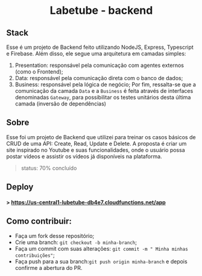 # <div align="center"> Labetube - backend </div>


## Stack
Esse é um projeto de Backend feito utilizando NodeJS, Express, Typescript e Firebase. Além disso, ele segue uma arquitetura em camadas simples:
1. Presentation: responsável pela comunicação com agentes externos (como o Frontend);
1. Data: responsável pela comunicação direta com o banco de dados;
1. Business: responsável pela lógica de negócio;
Por fim, ressalta-se que a comunicação da camada `Data` e a `Business` é feita através de interfaces denominadas `Gateway`, para possibilitar os testes unitários desta última camada (inversão de dependências)

## Sobre
Esse foi um projeto de Backend que utilizei para treinar os casos básicos de CRUD de uma API: Create, Read, Update e Delete.
A proposta é criar um site inspirado no Youtube e suas funcionalidades, onde o usuário possa postar vídeos e assistir os vídeos já disponíveis na plataforma.  

> status: 70% concluído 

## Deploy
#### > https://us-central1-lubetube-db4e7.cloudfunctions.net/app

## Como contribuir:
- Faça um fork desse repositório;
- Crie uma branch: `git checkout -b minha-branch`;
- Faça um commit com suas alterações: `git commit -m " Minha minhas contribuições"`;
- Faça push para a sua branch:`git push origin minha-branch` e depois confirme a abertura do PR.
